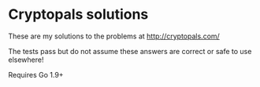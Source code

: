 # Cryptopals solutions

These are my solutions to the problems at http://cryptopals.com/

The tests pass but do not assume these answers are correct or safe to use elsewhere!

Requires Go 1.9+